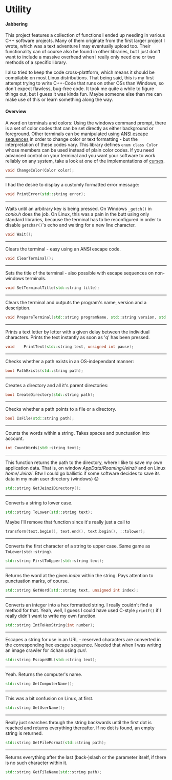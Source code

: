 # Utility
#### Jabbering
This project features a collection of functions I ended up needing in various C++ software projects. Many of them originate from the first larger project I wrote, which was a text adventure I may eventually upload too. Their functionality can of course also be found in other libraries, but I just don't want to include a massive overhead when I really only need one or two methods of a specific library.

I also tried to keep the code cross-plattform, which means it should be compilable on most Linux distributions. That being said, this is my first attempt trying to write C++-Code that runs on other OSs than Windows, so don't expect flawless, bug-free code. It took me quite a while to figure things out, but I guess it was kinda fun. Maybe someone else than me can make use of this or learn something along the way.

#### Overview
A word on terminals and colors: Using the windows command prompt, there is a set of color codes that can be set directly as either background or foreground. Other terminals can be manipulated using [ANSI escape sequences](https://en.wikipedia.org/wiki/ANSI_escape_code#Colors) in order to change color or text formatting - but the interpretation of these codes vary. This library defines `enum class Color` whose members can be used instead of plain color codes. If you need advanced control on your terminal and you want your software to work reliably on any system, take a look at one of the implementations of [curses](https://en.wikipedia.org/wiki/Curses_(programming_library)).
```C++
void ChangeColor(Color color);
```
---
I had the desire to display a customly formatted error message:
```C++
void PrintError(std::string error);
```
---
Waits until an arbitrary key is being pressed. On Windows `_getch()` in _conio.h_ does the job. On Linux, this was a pain in the butt using only standard libraries, because the terminal has to be reconfigured in order to disable `getchar()`'s echo and waiting for a new line character.
```C++
void Wait();
```
---
Clears the terminal - easy using an ANSI escape code.
```C++
void ClearTerminal();
```
---
Sets the title of the terminal - also possible with escape sequences on non-windows terminals.
```C++
void SetTerminalTitle(std::string title);
```
---
Clears the terminal and outputs the program's name, version and a description.
```C++
void PrepareTerminal(std::string programName, std::string version, std::string description = "");
```
---
Prints a text letter by letter with a given delay between the individual characters. Prints the text instantly as soon as 'q' has been pressed.
```C++
void	PrintText(std::string text, unsigned int pause);
```
---
Checks whether a path exists in an OS-independant manner:
```C++
bool PathExists(std::string path);
```
---
Creates a directory and all it's parent directories:
```C++
bool CreateDirectory(std::string path);
```
---
Checks whether a path points to a file or a directory.
```C++
bool IsFile(std::string path);
```
---
Counts the words within a string. Takes spaces and punctuation into account.
```C++
int CountWords(std::string text);
```
---
This function returns the path to the directory, where I like to save my own application data. That is, on window _$AppData$/Roaming/Jeinzi/_ and on Linux _$home$/.Jeinzi_. Btw I could go ballistic if some software decides to save its data in my main user directory (windows) :angry:
```C++
std::string GetJeinziDirectory();
```
---
Converts a string to lower case.
```C++
std::string ToLower(std::string text);
```
Maybe I'll remove that function since it's really just a call to
```C++
transform(text.begin(), text.end(), text.begin(), ::tolower);
```
---
Converts the first character of a string to upper case. Same game as `ToLower(std::string)`.
```C++
std::string FirstToUpper(std::string text);
```
---
Returns the word at the given _index_ within the string. Pays attention to punctuation marks, of course.
```C++
std::string GetWord(std::string text, unsigned int index);
```
---
Converts an integer into a hex formatted string. I really couldn't find a method for that. Yeah, well, I guess I could have used C-style `printf()` if I really didn't want to write my own function.
```C++
std::string IntToHexString(int number);
```
---
Escapes a string for use in an URL - reserved characters are converted in the corresponding hex escape sequence. Needed that when I was writing an image crawler for 4chan using _curl_.
```C++
std::string EscapeURL(std::string text);
```
---
Yeah. Returns the computer's name.
```C++
std::string GetComputerName();
```
---
This was a bit confusion on Linux, at first.
```C++
std::string GetUserName();
```
---
Really just searches through the string backwards until the first dot is reached and returns everything thereafter. If no dot is found, an empty string is returned.
```C++
std::string GetFileFormat(std::string path);
```
---
Returns everything after the last (back-)slash or the parameter itself, if there is no such character within it.
```C++
std::string GetFileName(std::string path);
```
